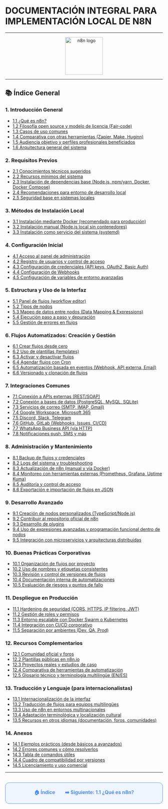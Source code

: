 # DOCUMENTACIÓN INTEGRAL PARA IMPLEMENTACIÓN LOCAL DE N8N

---

<p align="center">
  <img src="https://n8n.io/images/n8n-logo.png" alt="n8n logo" width="120"/>
</p>

---

## 📚 Índice General

### 1. Introducción General
- [1.1 ¿Qué es n8n?](Introduccion-General/1.1.%20Que-es-n8n.md)
- [1.2 Filosofía open source y modelo de licencia (Fair-code)](Introduccion-General/1.2.%20Filosofia%20Open%20Source%20y%20Modelo%20de%20Licencia%20(%20Fair-Code%20).md)
- [1.3 Casos de uso comunes](Introduccion-General/1.3.%20Casos%20de%20Uso%20Comunes.md)
- [1.4 Comparativa con otras herramientas (Zapier, Make, Huginn)](Introduccion-General/1.4.%20Comparativa%20con%20otras%20herramientas.md)
- [1.5 Audiencia objetivo y perfiles profesionales beneficiados](Introduccion-General/1.5.%20Audiencia%20objetivo%20y%20perfiles%20profesionales%20beneficiados.md)
- [1.6 Arquitectura general del sistema](Introduccion-General/1.6.%20Arquitectura%20General%20del%20Sistema.md)

### 2. Requisitos Previos
- [2.1 Conocimientos técnicos sugeridos](Requisitos-Previos/2.1.%20Conocimientos%20Tecnicos%20Sugeridos.md)
- [2.2 Recursos mínimos del sistema](Requisitos-Previos/2.2.%20Recursos%20minimos%20del%20sistema.md)
- [2.3 Instalación de dependencias base (Node.js, npm/yarn, Docker, Docker Compose)](#)
- [2.4 Recomendaciones para entorno de desarrollo local](#)
- [2.5 Seguridad base en sistemas locales](#)

### 3. Métodos de Instalación Local
- [3.1 Instalación mediante Docker (recomendado para producción)](#)
- [3.2 Instalación manual (Node.js local sin contenedores)](#)
- [3.3 Instalación como servicio del sistema (systemd)](#)

### 4. Configuración Inicial
- [4.1 Acceso al panel de administración](#)
- [4.2 Registro de usuarios y control de acceso](#)
- [4.3 Configuración de credenciales (API keys, OAuth2, Basic Auth)](#)
- [4.4 Configuración de Webhooks](#)
- [4.5 Configuración de variables de entorno avanzadas](#)

### 5. Estructura y Uso de la Interfaz
- [5.1 Panel de flujos (workflow editor)](#)
- [5.2 Tipos de nodos](#)
- [5.3 Mapeo de datos entre nodos (Data Mapping & Expressions)](#)
- [5.4 Ejecución paso a paso y depuración](#)
- [5.5 Gestión de errores en flujos](#)

### 6. Flujos Automatizados: Creación y Gestión
- [6.1 Crear flujos desde cero](#)
- [6.2 Uso de plantillas (templates)](#)
- [6.3 Activar y desactivar flujos](#)
- [6.4 Agendar flujos con Cron](#)
- [6.5 Automatización basada en eventos (Webhook, API externa, Email)](#)
- [6.6 Versionado y clonación de flujos](#)

### 7. Integraciones Comunes
- [7.1 Conexión a APIs externas (REST/SOAP)](#)
- [7.2 Conexión a bases de datos (PostgreSQL, MySQL, SQLite)](#)
- [7.3 Servicios de correo (SMTP, IMAP, Gmail)](#)
- [7.4 Google Workspace, Microsoft 365](#)
- [7.5 Discord, Slack, Telegram](#)
- [7.6 GitHub, GitLab (Webhooks, Issues, CI/CD)](#)
- [7.7 WhatsApp Business API (vía HTTP)](#)
- [7.8 Notificaciones push, SMS y más](#)

### 8. Administración y Mantenimiento
- [8.1 Backup de flujos y credenciales](#)
- [8.2 Logs del sistema y troubleshooting](#)
- [8.3 Actualización de n8n (manual y vía Docker)](#)
- [8.4 Monitoreo con herramientas externas (Prometheus, Grafana, Uptime Kuma)](#)
- [8.5 Auditoría y control de acceso](#)
- [8.6 Exportación e importación de flujos en JSON](#)

### 9. Desarrollo Avanzado
- [9.1 Creación de nodos personalizados (TypeScript/Node.js)](#)
- [9.2 Contribuir al repositorio oficial de n8n](#)
- [9.3 Desarrollo de plugins](#)
- [9.4 Uso de expresiones avanzadas y programación funcional dentro de nodos](#)
- [9.5 Integración con microservicios y arquitecturas distribuidas](#)

### 10. Buenas Prácticas Corporativas
- [10.1 Organización de flujos por proyecto](#)
- [10.2 Uso de nombres y etiquetas consistentes](#)
- [10.3 Revisión y control de versiones de flujos](#)
- [10.4 Documentación interna de automatizaciones](#)
- [10.5 Evaluación de riesgos y puntos de fallo](#)

### 11. Despliegue en Producción
- [11.1 Hardening de seguridad (CORS, HTTPS, IP filtering, JWT)](#)
- [11.2 Gestión de roles y permisos](#)
- [11.3 Entorno escalable con Docker Swarm o Kubernetes](#)
- [11.4 Integración con CI/CD corporativo](#)
- [11.5 Separación por ambientes (Dev, QA, Prod)](#)

### 12. Recursos Complementarios
- [12.1 Comunidad oficial y foros](#)
- [12.2 Plantillas públicas en n8n.io](#)
- [12.3 Proyectos reales y estudios de caso](#)
- [12.4 Comparativa de herramientas de automatización](#)
- [12.5 Glosario técnico y terminología multilingüe (EN/ES)](#)

### 13. Traducción y Lenguaje (para internacionalistas)
- [13.1 Internacionalización de la interfaz](#)
- [13.2 Traducción de flujos para equipos multilingües](#)
- [13.3 Uso de n8n en entornos multinacionales](#)
- [13.4 Adaptación terminológica y localización cultural](#)
- [13.5 Recursos en otros idiomas (documentación, foros, comunidades)](#)

### 14. Anexos
- [14.1 Ejemplos prácticos (desde básicos a avanzados)](#)
- [14.2 Errores comunes y cómo resolverlos](#)
- [14.3 Tabla de comandos útiles](#)
- [14.4 Cuadro de compatibilidad por versiones](#)
- [14.5 Licenciamiento y uso comercial](#)

---

<div align="center" style="border: 1px solid #4F8AFA; border-radius: 12px; padding: 20px; background: #f0f6ff; margin-top: 32px; display: flex; justify-content: center; gap: 32px;">
  <a href="#" style="text-decoration:none; font-weight: bold; color: #4F8AFA; font-size: 1.1em;">🏠 Índice</a>
  <a href="Introduccion-General/1.1.%20Que-es-n8n.md" style="text-decoration:none; font-weight: bold; color: #4F8AFA; font-size: 1.1em;">➡️ Siguiente: 1.1 ¿Qué es n8n?</a>
</div>